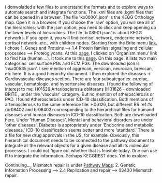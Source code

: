 I donwoladed a few files to understand the formats and to explore ways to automate search and integrate functions. The .xml files are .kgml files that can be opened in a browser. The file 'ko00001.json' is the KEGG Orthology map. Open it in a browser. If you choose the 'raw' option, you will see all of the hierarchies; with the json option, you need to click and keep opening up the lower levels of hierarchies. The file 'br08901.json' is about KEGG networks. If you open it, you will find cortisol network, endocrine network, cortisol network, etc., with children nodes. Starting from the Brite menu [link](https://www.kegg.jp/kegg/brite.html), I chose 1. Genes and Proteins --> 1.4 Protein familes: signaling and cellular processes --> Proteoglycans. At this [page](https://www.kegg.jp/kegg-bin/get_htext?ko00535.keg), I clicked on 'Organism menu' link to find hsa (human ...). It took me to this [page](https://www.kegg.jp/kegg-bin/get_htext?hsa00535). On this page, it lists two main categories: cell surface PGs and ECM PGs. The downloaded json is 'hsa00535.json'. I see mention of aggrecan, versican, neurocan, brevican, etc here. It is a good hierarchy document. I then explored the diseases -> Cardiovascular diseases section. There are four subcategories: cardiac, vascular, hematologic, and hypertensive diseases. I found the following of interest to me:  H01626  Arteriosclerosis obliterans (H01626 - downloaded BRITE , under the 'vascular' category. But no mention of atherosclerosis or PAD.  I found Atherosclerosis under ICD-10 classification. Both mentions of arteriosclerosis to the same reference file: H06126, but different BR ref #s (br08402 and br08403) corresponding to the hierarchical files for humand diseases and human diseases in ICD-10 classification. Both are downloaded here. Under 'Human Diseases', Mental and behavioral disorders are under 'other diseases'. Diabetes is appropriately under 'Endocrine and metabolic diseases.' ICD-10 classification seems better and more 'standard.'  There is a file for new drug approvals in the US, for example. Obviously, this hierarchical document needs to be connected to the pathway document to integrate all the relevant objects for a given disease and all its molecular processes. I could not figure out whether that is feasible today. One can use R to integrate the information. Perhaps KEGGREST does. Yet to explore. 

Continuing..., Mismatch repair is under [Pathway Maps](https://www.kegg.jp/kegg/pathway.html): 2. Genetic Information Processing --> 2.4 Replication and repair --> 03430 Mismatch repair. 
